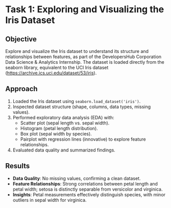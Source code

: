 # Task 1: Exploring and Visualizing the Iris Dataset

## Objective
Explore and visualize the Iris dataset to understand its structure and relationships between features, as part of the DevelopersHub Corporation Data Science & Analytics Internship. The dataset is loaded directly from the seaborn library, equivalent to the UCI Iris dataset (https://archive.ics.uci.edu/dataset/53/iris).

## Approach
1. Loaded the Iris dataset using `seaborn.load_dataset('iris')`.
2. Inspected dataset structure (shape, columns, data types, missing values).
3. Performed exploratory data analysis (EDA) with:
   - Scatter plot (sepal length vs. sepal width).
   - Histogram (petal length distribution).
   - Box plot (sepal width by species).
   - Pairplot with regression lines (innovative) to explore feature relationships.
4. Evaluated data quality and summarized findings.

## Results
- **Data Quality**: No missing values, confirming a clean dataset.
- **Feature Relationships**: Strong correlations between petal length and petal width; setosa is distinctly separable from versicolor and virginica.
- **Insights**: Petal measurements effectively distinguish species, with minor outliers in sepal width for virginica.

